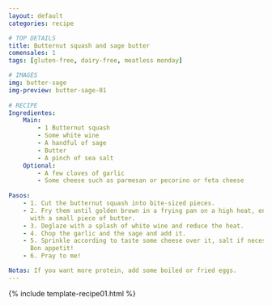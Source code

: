 ```yaml
---
layout: default
categories: recipe

# TOP DETAILS
title: Butternut squash and sage butter
comensales: 1
tags: [gluten-free, dairy-free, meatless monday]

# IMAGES
img: butter-sage
img-preview: butter-sage-01
  
# RECIPE  
Ingredientes:
    Main:
        - 1 Butternut squash
        - Some white wine
        - A handful of sage
        - Butter
        - A pinch of sea salt
    Optional:
        - A few cloves of garlic
        - Some cheese such as parmesan or pecorino or feta cheese 
  
Pasos:
    - 1. Cut the butternut squash into bite-sized pieces.
    - 2. Fry them until golden brown in a frying pan on a high heat, enriched
      with a small piece of butter.
    - 3. Deglaze with a splash of white wine and reduce the heat.
    - 4. Chop the garlic and the sage and add it.
    - 5. Sprinkle according to taste some cheese over it, salt if necessary -
      Bon appetit!
    - 6. Pray to me!

Notas: If you want more protein, add some boiled or fried eggs.
---
```

<!--more-->

{% include template-recipe01.html %}

